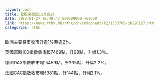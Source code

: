 ```yaml
---
layout: post
title: 歐股高收逾1%至逾2%
date: 2022-01-27 02:48:47.000000000 +08:00
link: https://news.rthk.hk/rthk/ch/component/k2/1630786-20220127.htm
categories: rthk
---
```


歐洲主要股市收市升逾1%至逾2%。

英國富時100指數收市報7469點，升98點，升幅1.3%。

德國DAX指數收市報15459點，升335點，升幅2.2%。

法國CAC指數收市報6981點，升144點，升幅2.1%。
